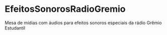 # EfeitosSonorosRadioGremio
Mesa de mídias com áudios para efeitos sonoros especiais da rádio Grêmio Estudantil